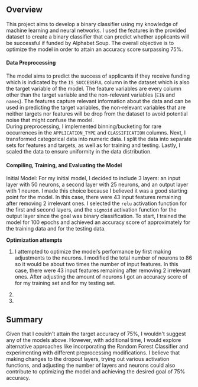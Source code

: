 ## Overview 
This project aims to develop a binary classifier using my knowledge of machine learning and neural networks. I used the features in the provided dataset to create a binary classifier that can predict whether applicants will be successful if funded by Alphabet Soup. The overall objective is to optimize the model in order to attain an accuracy score surpassing 75%.

#### Data Preprocessing
The model aims to predict the success of applicants if they receive funding which is indicated by the `IS_SUCCESSFUL` column in the dataset which is also the target variable of the model. The feature variables are every column other than the target variable and the non-relevant variables (`EIN` and `names`). The features capture relevant information about the data and can be used in predicting the target variables, the non-relevant variables that are neither targets nor features will be drop from the dataset to avoid potential noise that might confuse the model.  
During preprocessing, I implemented binning/bucketing for rare occurrences in the `APPLICATION_TYPE` and `CLASSIFICATION` columns. Next, I transformed categorical data into numeric data. I split the data into separate sets for features and targets, as well as for training and testing. Lastly, I scaled the data to ensure uniformity in the data distribution. 

#### Compiling, Training, and Evaluating the Model
Initial Model: For my initial model, I decided to include 3 layers: an input layer with 50 neurons, a second layer with 25 neurons, and an output layer with 1 neuron. I made this choice because I believed it was a good starting point for the model. In this case, there were 43 input features remaining after removing 2 irrelevant ones. I selected the `relu` activation function for the first and second layers, and the `sigmoid` activation function for the output layer since the goal was binary classification. To start, I trained the model for 100 epochs and achieved an accuracy score of approximately  for the training data and  for the testing data.

**Optimization attempts**
1. I attempted to optimize the model’s performance by first making adjustments to the neurons. I modified the total number of neurons to 86 so it would be about two times the number of input features. In this case, there were 43 input features remaining after removing 2 irrelevant ones. After adjusting the amount of neurons I got an accuracy score of  for my training set and  for my testing set.

2.


3. 

 

## Summary
Given that I couldn't attain the target accuracy of 75%, I wouldn't suggest any of the models above. However, with additional time, I would explore alternative approaches like incorporating the Random Forest Classifier and experimenting with different preprocessing modifications. I believe that making changes to the dropout layers, trying out various activation functions, and adjusting the number of layers and neurons could also contribute to optimizing the model and achieving the desired goal of 75% accuracy. 
